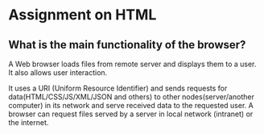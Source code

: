 # Assignment on HTML

## What is the main functionality of the browser?

A Web browser loads files from remote server and displays them to a user. It also allows user interaction.

It uses a URI (Uniform Resource Identifier) and sends requests for data(HTML/CSS/JS/XML/JSON and others) to other nodes(server/another computer) in its network and serve received data to the requested user. A browser can request files served by a server in local network (intranet) or the internet.
